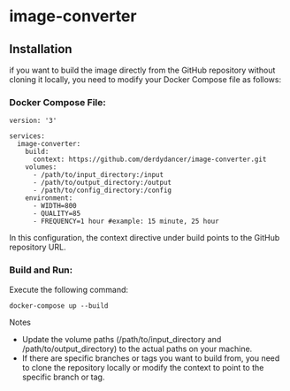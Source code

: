 # image-converter

## Installation
if you want to build the image directly from the GitHub repository without cloning it locally, you need to modify your Docker Compose file as follows:

### Docker Compose File:
```
version: '3'

services:
  image-converter:
    build:
      context: https://github.com/derdydancer/image-converter.git
    volumes:
      - /path/to/input_directory:/input
      - /path/to/output_directory:/output
      - /path/to/config_directory:/config
    environment:
      - WIDTH=800
      - QUALITY=85
      - FREQUENCY=1 hour #example: 15 minute, 25 hour
```
In this configuration, the context directive under build points to the GitHub repository URL.

### Build and Run:
Execute the following command:
```
docker-compose up --build
```
Notes
- Update the volume paths (/path/to/input_directory and /path/to/output_directory) to the actual paths on your machine.
- If there are specific branches or tags you want to build from, you need to clone the repository locally or modify the context to point to the specific branch or tag.
